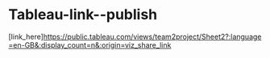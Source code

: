 # Tableau-link--publish
[link_here]https://public.tableau.com/views/team2project/Sheet2?:language=en-GB&:display_count=n&:origin=viz_share_link
